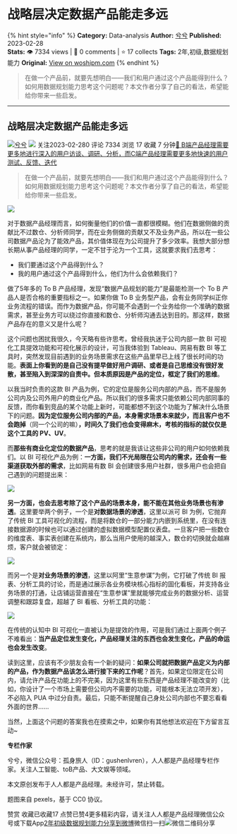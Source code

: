 # 战略层决定数据产品能走多远
{% hint style="info" %}
**Category:** Data-analysis
**Author:** [兮兮](https://www.woshipm.com/u/122520)
**Published:** 2023-02-28  
**Stats:** 👁️ 7334 views | 💬 0 comments | ⭐ 17 collects
**Tags:** 2年,初级,数据规划能力
**Original:** [View on woshipm.com](https://www.woshipm.com/data-analysis/5765674.html)
{% endhint %}
> 在做一个产品前，就要先想明白——我们和用户通过这个产品能得到什么？如何用数据规划能力思考这个问题呢？本文作者分享了自己的看法，希望能给你带来一些启发。

---

## 战略层决定数据产品能走多远

[![](https://image.woshipm.com/wp-files/2018/10/kUlDQ7SJodEY0J5mwdCF.jpeg!/both/72x72)](https://www.woshipm.com/u/122520)[兮兮](https://www.woshipm.com/u/122520) ![](https://static.woshipm.com/tag/1121_1@2x.png) 关注2023-02-280 评论 7334 浏览 17 收藏 7 分钟[🔗 B端产品经理需要更多地进行深入的用户访谈、调研、分析，而C端产品经理需要更多地快速的用户测试、反馈、迭代](https://ke.qidianla.com/courses/bcpm)

> 在做一个产品前，就要先想明白——我们和用户通过这个产品能得到什么？如何用数据规划能力思考这个问题呢？本文作者分享了自己的看法，希望能给你带来一些启发。

![](https://image.woshipm.com/wp-files/2023/02/YIuNCnNKARBg1vlvH0tD.png)

对于数据产品经理而言，如何衡量他们的价值一直都很模糊。他们在数据侧做的贡献比不过数仓、分析师同学，而在业务侧做的贡献又不及业务产品，所以在一些公司数据产品沦为了能效产品，其价值体现在为公司提升了多少效率。我想大部分想长期从事产品经理的同学，一定不甘于沦为一个工具，这就要求我们去思考：

*   我们要通过这个产品得到什么？
*   我的用户通过这个产品得到什么，他们为什么会依赖我们？

做了5年多的 To B 产品经理，发现“数据产品规划的能力”是最能检测一个 To B 产品人是否合格的重要指标之一。如果你做 To B 业务型产品，会有业务同学纠正你业务流程的错误。而作为数据产品，你可能不会遇到一个业务给你一个准确的数据需求，甚至业务方可以绕过你直接和数仓、分析师沟通去达到目的。那这样，数据产品存在的意义又是什么呢？

这个问题也困扰我很久，今天略有些许思考。曾经我执迷于公司内部一款 BI 可视化工具提效功能和可视化展示的设计，可当我体验到 Tableau、网易有数 BI 等工具时，突然发现目前遇到的业务场景需求在这些产品里早已上线了很长时间的功能。**表面上你看到的是自己没有提早做好用户调研、或者是自己思维没有很好发散，甚至陷入到深深的自责中。但本质原因是产品的定位，框定了我们的思维**。

以我当时负责的这款 BI 产品为例，它的定位是服务公司内部的产品，而不是服务公司内及公司外用户的商业化产品。所以我们的很多需求只能依赖公司内部同事的反馈，而你看到竞品的某个功能上新时，可能都想不到这个功能为了解决什么场景下的问题。**因为定位服务公司内部的产品，本身需求场景本来就少，而且客户也不会跑掉**（同一个公司的嘛）**，时间久了我们也会变得麻木，考核的指标的就仅仅是这个工具的 PV、UV**。

而**那些有商业化定位的数据产品**，思考的就是我该让这些非公司的用户如何依赖我们。以 BI 可视化产品为例：**一方面，我们不光局限在公司内的需求，还会有一些渠道获取外部的需求**，比如网易有数 BI 会创建很多用户社群，很多用户也会把自己遇到的问题提出来：

![](https://image.woshipm.com/wp-files/2023/02/f6FqfgjEuBizvddo9KUf.jpeg)

**另一方面，也会去思考除了这个产品的场景本身，能不能在其他业务场景也有渗透**。这里要举两个例子，一个是**对数据场景的渗透**，这里以派可 BI 为例，它抛弃了传统 BI 工具可视化的流程，而是将数仓的一部分能力内嵌到系统里，在没有连接数据源的时候也可以通过创建的虚拟数据模型配置仪表盘。一旦客户把一些数仓的维度表、事实表创建在系统内，那么当用户使用的越深入，数仓的切换就会越麻烦，客户就会被锁定：

![](https://image.woshipm.com/wp-files/2023/02/XpvlJKlUecqTkcco1kuk.png)

而另一个是**对业务场景的渗透**，这里以阿里“生意参谋”为例，它打破了传统 BI 报表、分析工具的讨论，而是通过展示各业务模块核心指标的固化看板，并支持各业务场景的打通，让店铺运营直接在“生意参谋”里就能够完成业务的数据分析、运营调整和跟踪复盘，超越了 BI 看板、分析工具的功能：

![](https://image.woshipm.com/wp-files/2023/02/CQUcMIHXhreK5KDIcog9.png)

在传统的认知中 BI 可视化一直被认为是提效的作用，可是我们通过上面两个例子不难看出：**当产品定位发生变化，产品经理关注的东西也会发生变化，产品的命运也会发生改变**。

读到这里，应该有不少朋友会有一个新的疑问：**如果公司就把数据产品定义为内部的产品，作为数据产品该怎么进行接下来的工作呢**？首先，如果定位限定在公司内，请允许产品在功能上的不完美，因为这里有些东西是产品经理不能改变的（比如，你设计了一个市场上需要但公司内不需要的功能，可能根本无法立项开发），不必陷入 PUA 中过分自责。最后，只能不断提醒自己身处公司内部也不要忘看看外面的世界……

当然，上面这个问题的答案我也在摸索之中，如果你有其他想法欢迎在下方留言互动~

**专栏作家**

兮兮，微信公众号：孤身旅人（ID：gushenlvren），人人都是产品经理专栏作家。关注人工智能、toB产品、大文娱等领域。

本文原创发布于人人都是产品经理。未经许可，禁止转载。

题图来自 pexels，基于 CC0 协议。

赞赏 收藏已收藏17 点赞已赞4更多精彩内容，请关注人人都是产品经理微信公众号或下载App[2年](https://www.woshipm.com/tag/2%e5%b9%b4)[初级](https://www.woshipm.com/tag/%e5%88%9d%e7%ba%a7)[数据规划能力](https://www.woshipm.com/tag/%e6%95%b0%e6%8d%ae%e8%a7%84%e5%88%92%e8%83%bd%e5%8a%9b)[分享到微博](https://service.weibo.com/share/share.php?appkey=2775287854&title=战略层决定数据产品能走多远&url=https://www.woshipm.com/data-analysis/5765674.html&pic=https://image.woshipm.com/wp-files/2023/02/YIuNCnNKARBg1vlvH0tD.png)微信扫一扫![微信二维码](https://api.pwmqr.com/qrcode/create/?url=https://www.woshipm.com/data-analysis/5765674.html)分享